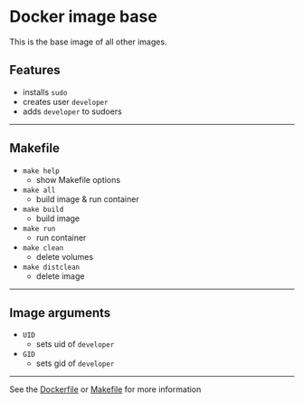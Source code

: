 <!-- Docker image <TITLE> -->
# Docker image base

<!-- SHORT DESCRIPTION  -->
This is the base image of all other images.

## Features
<!-- LIST OF FEATURES -->
- installs `sudo`
- creates user `developer`
- adds `developer` to sudoers

---
## Makefile
<!-- LIST OF MAKEFILE TARGETS -->
- `make help`
  - show Makefile options
- `make all`
  - build image & run container
- `make build`
  - build image
- `make run`
  - run container
- `make clean`
  - delete volumes
- `make distclean`
  - delete image

---
## Image arguments
<!-- LIST OF BUILD ARGUMENTS -->
- `UID`
  - sets uid of `developer`
- `GID`
  - sets gid of `developer`

---
See the [Dockerfile](./Dockerfile) or [Makefile](./Makefile) for more information
